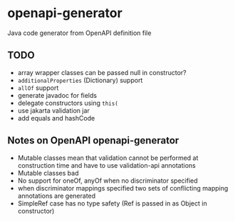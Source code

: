 # openapi-generator
Java code generator from OpenAPI definition file

## TODO
* array wrapper classes can be passed null in constructor?
* `additionalProperties` (Dictionary) support
* `allOf` support
* generate javadoc for fields
* delegate constructors using `this(`
* use jakarta validation jar
* add equals and hashCode

## Notes on OpenAPI openapi-generator

* Mutable classes mean that validation cannot be performed at construction time and have to use validation-api annotations
* Mutable classes bad
* No support for oneOf, anyOf when no discriminator specified
* when discriminator mappings specified two sets of conflicting mapping annotations are generated
* SimpleRef case has no type safety (Ref is passed in as Object in constructor)
